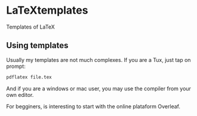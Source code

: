 # LaTeXtemplates
Templates of LaTeX

## Using templates
Usually my templates are not much complexes. If you are a Tux, just tap on prompt:
```bash
pdflatex file.tex
```
And if you are a windows or mac user, you may use the compiler from your own editor. 

For begginers, is interesting to start with the online plataform Overleaf. 
